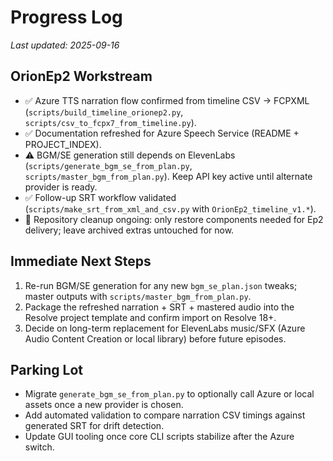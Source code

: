 # Progress Log

_Last updated: 2025-09-16_

## OrionEp2 Workstream
- ✅ Azure TTS narration flow confirmed from timeline CSV → FCPXML (`scripts/build_timeline_orionep2.py`, `scripts/csv_to_fcpx7_from_timeline.py`).
- ✅ Documentation refreshed for Azure Speech Service (README + PROJECT_INDEX).
- ⚠️ BGM/SE generation still depends on ElevenLabs (`scripts/generate_bgm_se_from_plan.py`, `scripts/master_bgm_from_plan.py`). Keep API key active until alternate provider is ready.
- ✅ Follow-up SRT workflow validated (`scripts/make_srt_from_xml_and_csv.py` with `OrionEp2_timeline_v1.*`).
- 🔄 Repository cleanup ongoing: only restore components needed for Ep2 delivery; leave archived extras untouched for now.

## Immediate Next Steps
1. Re-run BGM/SE generation for any new `bgm_se_plan.json` tweaks; master outputs with `scripts/master_bgm_from_plan.py`.
2. Package the refreshed narration + SRT + mastered audio into the Resolve project template and confirm import on Resolve 18+.
3. Decide on long-term replacement for ElevenLabs music/SFX (Azure Audio Content Creation or local library) before future episodes.

## Parking Lot
- Migrate `generate_bgm_se_from_plan.py` to optionally call Azure or local assets once a new provider is chosen.
- Add automated validation to compare narration CSV timings against generated SRT for drift detection.
- Update GUI tooling once core CLI scripts stabilize after the Azure switch.

